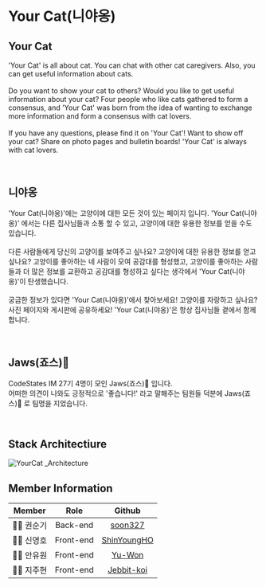 # Your Cat(니야옹)

## Your Cat

'Your Cat' is all about cat. You can chat with other cat caregivers. Also, you can get useful information about cats. <br /><br />
Do you want to show your cat to others? Would you like to get useful information about your cat? Four people who like cats gathered to form a consensus, and 'Your Cat' was born from the idea of wanting to exchange more information and form a consensus with cat lovers. <br /><br />
If you have any questions, please find it on 'Your Cat'! Want to show off your cat? Share on photo pages and bulletin boards! 'Your Cat' is always with cat lovers.

<br>

## 니야옹

'Your Cat(니야옹)'에는 고양이에 대한 모든 것이 있는 페이지 입니다. 'Your Cat(니야옹)' 에서는 다른 집사님들과 소통 할 수 있고, 고양이에 대한 유용한 정보를 얻을 수도 있습니다. <br /><br />
다른 사람들에게 당신의 고양이를 보여주고 싶나요? 고양이에 대한 유용한 정보를 얻고 싶나요? 고양이를 좋아하는 네 사람이 모여 공감대를 형성했고, 고양이를 좋아하는 사람들과 더 많은 정보를 교환하고 공감대를 형성하고 싶다는 생각에서 'Your Cat(니야옹)'이 탄생했습니다. <br /><br />
궁금한 정보가 있다면 'Your Cat(니야옹)'에서 찾아보세요! 고양이를 자랑하고 싶나요? 사진 페이지와 게시판에 공유하세요! 'Your Cat(니야옹)'은 항상 집사님들 곁에서 함께합니다.

<br>

## Jaws(죠스)🦈

CodeStates IM 27기 4명이 모인 Jaws(죠스)🦈 입니다.<br />
어떠한 의견이 나와도 긍정적으로 '좋습니다!' 라고 말해주는 팀원들 덕분에 Jaws(죠스)🦈 로 팀명을 지었습니다.

<br>

## Stack Architectiure

![YourCat _Architecture](https://user-images.githubusercontent.com/76993386/117310558-58b1d200-aebe-11eb-9151-a0f1286997b3.png)

## Member Information

|  Member  |  Role  |      Github      |
| :-: | :-: | :--------------: |
| 👨‍💻 권순기  |  Back-end  | [soon327](https://github.com/soon327) |
| 👨‍💻 신영호  |  Front-end  |    [ShinYoungHO](https://github.com/ShinYoungHO)    |
|👩‍💻 안유원  |  Front-end  |     [Yu-Won](https://github.com/Yu-Won)     |
|👩‍💻 지주현  |  Front-end  |     [Jebbit-koi](https://github.com/Jebbit-koi)     |
